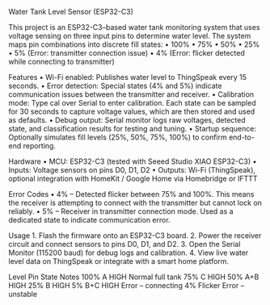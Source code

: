 Water Tank Level Sensor (ESP32-C3)

This project is an ESP32-C3–based water tank monitoring system that uses voltage sensing on three input pins to determine water level. The system maps pin combinations into discrete fill states:
	•	100%
	•	75%
	•	50%
	•	25%
	•	5% (Error: transmitter connection issue)
	•	4% (Error: flicker detected while connecting to transmitter)

Features
	•	Wi-Fi enabled: Publishes water level to ThingSpeak every 15 seconds.
	•	Error detection: Special states (4% and 5%) indicate communication issues between the transmitter and receiver.
	•	Calibration mode: Type cal over Serial to enter calibration. Each state can be sampled for 30 seconds to capture voltage values, which are then stored and used as defaults.
	•	Debug output: Serial monitor logs raw voltages, detected state, and classification results for testing and tuning.
	•	Startup sequence: Optionally simulates fill levels (25%, 50%, 75%, 100%) to confirm end-to-end reporting.

Hardware
	•	MCU: ESP32-C3 (tested with Seeed Studio XIAO ESP32-C3)
	•	Inputs: Voltage sensors on pins D0, D1, D2
	•	Outputs: Wi-Fi (ThingSpeak), optional integration with HomeKit / Google Home via Homebridge or IFTTT

Error Codes
	•	4% – Detected flicker between 75% and 100%. This means the receiver is attempting to connect with the transmitter but cannot lock on reliably.
	•	5% – Receiver in transmitter connection mode. Used as a dedicated state to indicate communication error.

Usage
	1.	Flash the firmware onto an ESP32-C3 board.
	2.	Power the receiver circuit and connect sensors to pins D0, D1, and D2.
	3.	Open the Serial Monitor (115200 baud) for debug logs and calibration.
	4.	View live water level data on ThingSpeak or integrate with a smart home platform.

Level  Pin State  Notes
100%   A HIGH     Normal full tank
75%    C HIGH
50%    A+B HIGH
25%    B HIGH
5%     B+C HIGH   Error – connecting
4%     Flicker    Error – unstable

